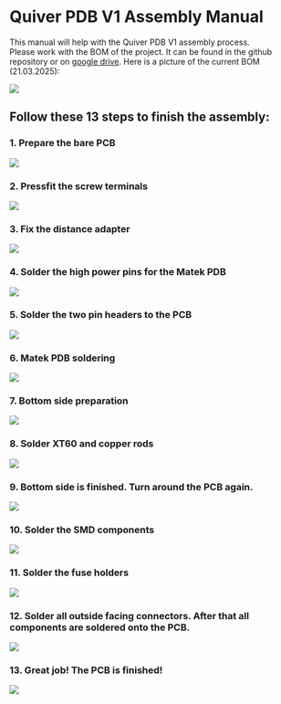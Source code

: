 # Quiver PDB V1 Assembly Manual

This manual will help with the Quiver PDB V1 assembly process.\
Please work with the BOM of the project. It can be found in the github repository or on [google drive](https://docs.google.com/spreadsheets/d/1y5KGBi_LQUwVHGBvShN0OQPeAf_51J6Oxi9SjTfoWfo/edit?usp=sharing). Here is a picture of the current BOM (21.03.2025):

![](https://holocron.so/uploads/7b57b2c7-bom-quiver-pdb-v1.jpg.jpeg)

## Follow these 13 steps to finish the assembly:

### 1. Prepare the bare PCB

![](https://holocron.so/uploads/d1ae9a3f-image.png)

### 2. Pressfit the screw terminals

![](https://holocron.so/uploads/c85bea83-image.png)

### 3. Fix the distance adapter

![](https://holocron.so/uploads/c71c6b82-image.png)

### 4. Solder the high power pins for the Matek PDB

![](https://holocron.so/uploads/5b6091d8-image.png)

### 5. Solder the two pin headers to the PCB

![](https://holocron.so/uploads/a47b24df-image.png)

### 6. Matek PDB soldering

![](https://holocron.so/uploads/63352624-image.png)

### 7. Bottom side preparation

![](https://holocron.so/uploads/98a33756-image.png)

### 8. Solder XT60 and copper rods

![](https://holocron.so/uploads/b4422677-image.png)

### 9. Bottom side is finished. Turn around the PCB again.

![](https://holocron.so/uploads/e9a35fe5-image.png)

### 10. Solder the SMD components

![](https://holocron.so/uploads/9a081530-image.png)

### 11. Solder the fuse holders

![](https://holocron.so/uploads/06022ad3-image.png)

### 12. Solder all outside facing connectors. After that all components are soldered onto the PCB.

![](https://holocron.so/uploads/c6b7ea8b-image.png)

### 13. Great job! The PCB is finished!

![](https://holocron.so/uploads/f7594c63-image.png)
